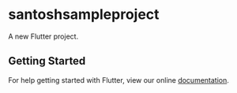 # santoshsampleproject

A new Flutter project.

## Getting Started

For help getting started with Flutter, view our online
[documentation](https://flutter.io/).
